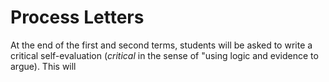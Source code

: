 # Process Letters

At the end of the first and second terms, students will be asked to write a critical self-evaluation \(_critical_ in the sense of "using logic and evidence to argue\). This will 

